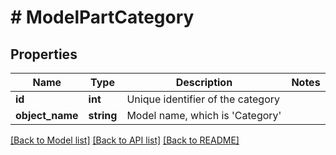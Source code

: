 # # ModelPartCategory

## Properties

Name | Type | Description | Notes
------------ | ------------- | ------------- | -------------
**id** | **int** | Unique identifier of the category |
**object_name** | **string** | Model name, which is &#39;Category&#39; |

[[Back to Model list]](../../README.md#models) [[Back to API list]](../../README.md#endpoints) [[Back to README]](../../README.md)
